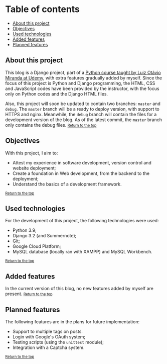 
# Table of contents
  * [About this project](#about-this-project)
  * [Objectives](#objectives)
  * [Used technologies](#used-technologies)
  * [Added features](#added-features)
  * [Planned features](#planned-features)

## About this project
This blog is a Django project, part of a <a href="https://www.udemy.com/course/python-3-do-zero-ao-avancado/">Python course taught by Luiz Otávio Miranda at Udemy</a>, with extra features gradually added by myself. Since the focus of this project is Python and Django programming, the HTML, CSS and JavaScript codes have been provided by the instructor, with the focus only on Python codes and the Django HTML files.

Also, this project will soon be updated to contain two branches: `master` and `debug`. The `master` branch will be a ready to deploy version, with support to HTTPS and nginx. Meanwhile, the `debug` branch will contain the files for a development version of the blog. As of the latest commit, the `master` branch only contains the debug files.
<small>[Return to the top](#table-of-contents)</small>

## Objectives
With this project, I aim to:
 - Attest my experience in software development, version control and website deployment;
 - Create a foundation in Web development, from the backend to the deployment;
 - Understand the basics of a development framework.
 
 <small>[Return to the top](#table-of-contents)</small>

## Used technologies
For the development of this project,  the following technologies were used:
 - Python 3.9;
 - Django 3.2 (and Summernote);
 - Git;
 - Google Cloud Platform;
 - MySQL database (locally ran with XAMPP) and MySQL Workbench.

<small>[Return to the top](#table-of-contents)</small>

## Added features
In the current version of this blog, no new features added by myself are present.
<small>[Return to the top](#table-of-contents)</small>

## Planned features
The following features are in the plans for future implementation:
 - Support to multiple tags on posts.
 - Login with Google's OAuth system;
 - Testing scripts (using the `unittest` module);
 - Integration with a Captcha system.

<small>[Return to the top](#table-of-contents)</small>
